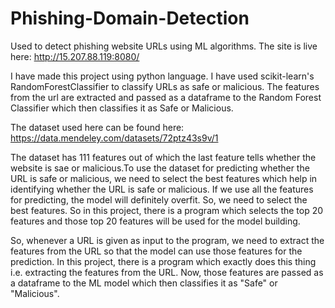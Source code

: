 # Phishing-Domain-Detection
Used to detect phishing website URLs using ML algorithms.
The site is live here: http://15.207.88.119:8080/

I have made this project using python language. I have used scikit-learn's RandomForestClassifier to classify URLs as safe or malicious.
The features from the url are extracted and passed as a dataframe to the Random Forest Classifier which then classifies it as Safe or Malicious.

The dataset used here can be found here: https://data.mendeley.com/datasets/72ptz43s9v/1

The dataset has 111 features out of which the last feature tells whether the website is sae or malicious.To use the dataset for predicting whether 
the URL is safe or malicious, we need to select the best features which help in identifying whether the URL is safe or malicious. If we use all the 
features for predicting, the model will definitely overfit. So, we need to select the best features. So in this project, there is a program which 
selects the top 20 features and those top 20 features will be used for the model building. 

So, whenever a URL is given as input to the program, we need to extract the features from the URL so that the model can use those features for the 
prediction. In this project, there is a program which exactly does this thing i.e. extracting the features from the URL. Now, those features are 
passed as a dataframe to the ML model which then classifies it as "Safe" or "Malicious". 

